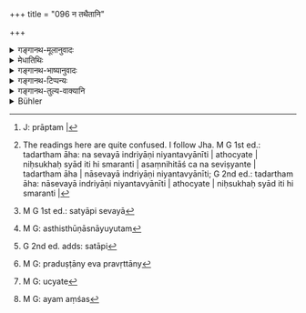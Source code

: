 +++
title = "096 न तथैतानि"

+++

<details><summary>गङ्गानथ-मूलानुवादः</summary>

These (organs), being contaminated with objects, are not capable of being subjugated by mere abstinence, as they are by ever present knowledge.—(90)
</details>

<details><summary>मेधातिथिः</summary>

[^२९०]:
     M G J all read: prajuṣṭāni; but Medh's commentary clearly presupposes praduṣṭāni

यद्य् एवम् अरण्यवास एव तर्हि प्राप्ते,[^२९१] न हि तत्र विषया संनिधीयन्ते । असंनिहिताश् च न सेविष्यन्ते । तदर्थम् आह- नासेवया इन्द्रियाणि नियन्तव्यानीति । निःसुखः स्यात् । अथ च स्मरन्ति- "न[^२९२] पूर्वाह्णमधंदिनापराह्णान् अफलान् कुर्याद् यथाशक्तिधर्मार्थकामेभ्यः" (ग्ध् ९.४६) । न च शरीरधारणम् असेवया भवति । किं तु गर्द्धनिषेधो ऽयम् उच्यते । स च गर्द्धः सत्याम् अपि सेवयां[^२९३] **ज्ञानेन** विषयगतदोषज्ञानेन "अस्थिस्थूणं स्नायुयुतम्"[^२९४] (म्ध् ६.७६) इत्यादिशास्त्रोक्तेन, स्वसंविदा च विपाकविरसतया । किं विपाकफलम् एवादिदोषभावनया वैराग्याभ्यासेन[^२९५] क्रमेण स्पृहा निवर्तते । न तु सहसैव त्यक्तुं शक्यते । किं तु **नित्यशः** नित्यकालम् । ज्ञानविशेषणम् एतत् । **प्रदुष्टानि** प्रवृत्तानि । दोषत्वात् प्रवृत्तान्य् एव प्रदुष्टान्य्[^२९६] उच्यन्ते[^२९७] । अयं शस्[^२९८] तत्र तत्र, नित्यशः अनुपूर्वशः सर्वशः पूर्वश इति, व्यासमनुप्रभृतिभिर् महामुनिभिः प्रयुज्यते । तस्य साधुत्वे यत्नः कर्तव्यः । तत्र शस्विधौ "एकवचनाच् च वीप्सायाम्" (पाण् ५.४.४३) इति पठ्यते । तत्र वीप्सार्थः कथंचित् द्योतयितव्यः । अन्ये तु शसस् तिष्ठत्यर्थस्य क्विपि रूपं वर्णयन्ति । क्रियाविशेषणं चैतत् नपुंसकम् । नित्यस्थितेन ज्ञानेनेत्य् अर्थः ॥ २.९६ ॥


[^२९८]:
     M G: ayam aṃśas


[^२९७]:
     M G: ucyate


[^२९६]:
     M G: praduṣṭāny eva pravṛttāny


[^२९५]:
     G 2nd ed. adds: satāpi


[^२९४]:
     M G: asthisthūṇāsnāyuyutam


[^२९३]:
     M G 1st ed.: satyāpi sevayā


[^२९२]:
     The readings here are quite confused. I follow Jha. M G 1st ed.: tadartham āha: na sevayā indriyāṇi niyantavyānīti | athocyate | niḥsukhaḥ syād iti hi smaranti | asaṃnihitāś ca na seviṣyante | tadartham āha | nāsevayā indriyāṇi niyantavyānīti; G 2nd ed.: tadartham āha: nāsevayā indriyāṇi niyantavyānīti | athocyate | niḥsukhaḥ syād iti hi smaranti |


[^२९१]:
     J: prāptam |
</details>

<details><summary>गङ्गानथ-भाष्यानुवादः</summary>

“Well, if this is so, then the right course, would appear to be that one should retire to the forest; as there will be no objects within reach; and being beyond reach, they would naturally never be sought after.”—With a view to such notions, the text adds that the organs should not be subjugated by mere abstinence; as in that case the man would have no pleasures at all, while the *Smṛti* has distinctly declared that—‘Acquiring merit, wealth and pleasures, one should see that his mornings, mid-days and evenings are not useless’ (*Gautama*, 9.46); and further, the continuance of the body itself would become impossible, by total abstinence. What therefore is meant is to prohibit excessive longing; and even though one may enjoy pleasures, this excessive longing ceases under the influence—(*a*) of ‘*knowledge*,’ of defects in the objects, as described in the scriptures, such for instance as in 6.76 below,—(*b*) of one’s own experience, whereby the said pleasures are found to be unpleasant in their consequences,—and (*c*) of the constant and gradual practice of nonattachment arising from the due examination of the effects of the pleasures. It is not possible for the said longing to be renounced all at once..

‘*Ever present*’;—this qualifles ‘*knowledge*.’

‘*Contaminated*’—active, since objects are beset with defects, the addiction to them is called ‘contamination.’

The ‘*śas*’ used here is one that is frequently used by Vyāsa, Manu and other great sages,—in such expressions as‘*nityaśaḥ*,’ ‘*anupūrvaśaḥ*,’ ‘*sarvaśaḥ*,’ ‘*pūrvaśaḥ*,’ and so forth. But exceptional efforts have to be made in order to establish the correctness of such usage. And in as much as the rule regarding the use of the affix ‘*śas*’ as laid down in *Pāṇini* 5. 4. 43, is that *it is added to singular nouns, in the sense of repetition*,—it is necessary to make the words in question imply, somohow or other, the notion of *repetition*. Other people have explained the expression ‘ś *as*’ as a noun formed from the root ‘*ś*
*as*’ to stand, with the affix ‘*kvip*’; and the word thus formed would
be neuter and would be treated as an adverb, the meaning being—‘*by knowledge which is ever-standing*.’—(96)
</details>

<details><summary>गङ्गानथ-टिप्पन्यः</summary>

‘*Asevayā*”—‘avoidance of excessive longing for pleasures’—(Medhātithi); ‘avoidance of places where pleasures are to be obtained’ (Kullūka);—‘abstinence from pleasures’ (Govindarāja, Nārāyaṇa and Nandana).

This verse is quoted in *Bālambhaṭṭi* (Vyāvahāra, p. 606).
</details>

<details><summary>गङ्गानथ-तुल्य-वाक्यानि</summary>

*Śaṅkha-smṛti* (7. 10-11).—‘That man the Gods regard as a Brāhmaṇa, who
is disgusted with birth, with death and with mental and physical ailments. The impurity of the body, the reversal of pleasure and pain, residence in the womb,—from all this one becomes freed.’
</details>

<details><summary>Bühler</summary>

096	Those (organs) which are strongly attached to sensual pleasures, cannot so effectually be restrained by abstinence (from enjoyments) as by a constant (pursuit of true) knowledge.
</details>
